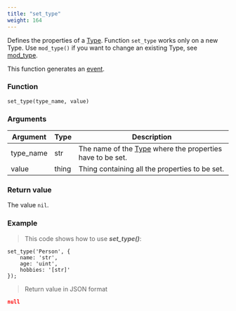 ```yaml
---
title: "set_type"
weight: 164
---
```


Defines the properties of a [Type](../../data-types/type). Function `set_type` works only on a new Type. Use `mod_type()` if you want to change an existing Type, see [mod_type](../mod_type).

This function generates an [event](../../overview/events).

### Function

`set_type(type_name, value)`

### Arguments

Argument | Type | Description
-------- | ---- | -----------
type_name | str | The name of the [Type](../../data-types/type) where the properties have to be set.
value | thing | Thing containing all the properties to be set.

### Return value

The value `nil`.

### Example

> This code shows how to use ***set_type()***:

```thingsdb,json_response
set_type('Person', {
    name: 'str',
    age: 'uint',
    hobbies: '[str]'
});
```

> Return value in JSON format

```json
null
```
